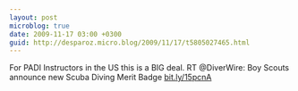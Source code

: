 ```yaml
---
layout: post
microblog: true
date: 2009-11-17 03:00 +0300
guid: http://desparoz.micro.blog/2009/11/17/t5805027465.html
---
```

For PADI Instructors in the US this is a BIG deal. RT @DiverWire: Boy Scouts announce new Scuba Diving Merit Badge [bit.ly/15pcnA](http://bit.ly/15pcnA)
